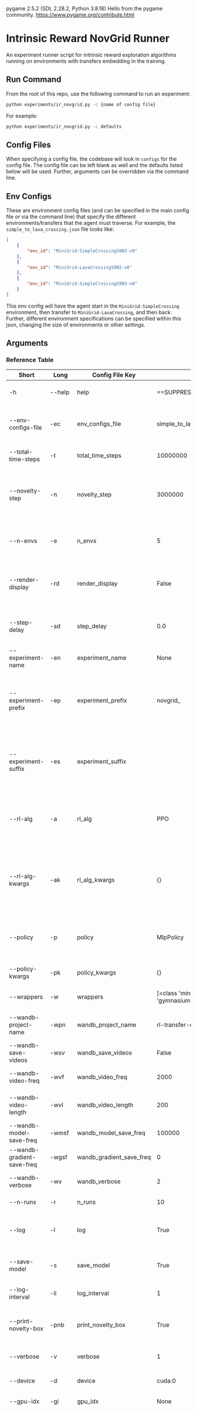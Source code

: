pygame 2.5.2 (SDL 2.28.2, Python 3.8.18)
Hello from the pygame community. https://www.pygame.org/contribute.html
# Intrinsic Reward NovGrid Runner
An experiment runner script for intrinsic reward exploration algorithms running on environments with transfers embedding in the training.
## Run Command
From the root of this repo, use the following command to run an experiment:
```bash
python experiments/ir_novgrid.py -c {name of config file}
```
For example:
```bash
python experiments/ir_novgrid.py -c defaults
```



## Config Files
When specifying a config file, the codebase will look in `configs` for the config file. The config file can be left blank as well and the defaults listed below will be used. Further, arguments can be overridden via the command line. 



## Env Configs
These are environment config files (and can be specified in the main config file or via the command line) that specify the different environments/transfers that the agent must traverse. For example, the `simple_to_lava_crossing.json` file looks like:
```json
[
	{
		"env_id": "MiniGrid-SimpleCrossingS9N3-v0"
	},
	{
		"env_id": "MiniGrid-LavaCrossingS9N2-v0"
	},
	{
		"env_id": "MiniGrid-SimpleCrossingS9N3-v0"
	}
]
```
This env config will have the agent start in the `MiniGrid-SimpleCrossing` environment, then transfer to `MiniGrid-LavaCrossing`, and then back.
Further, different environment specifications can be specified within this json, changing the size of environments or other settings.


## Arguments
### Reference Table
|Short     |Long           |Config File Key|Default             |Type           |Help                                                                                                                    |
|----------|---------------|---------------|--------------------|---------------|------------------------------------------------------------------------------------------------------------------------
|-h        |--help         |help           |==SUPPRESS==        |None           |show this help message and exit                                                                                         |
|--env-configs-file|-ec            |env_configs_file|simple_to_lava_to_simple_crossing|str            |Use the path to a json file containing the env configs here.                                                            |
|--total-time-steps|-t             |total_time_steps|10000000            |int            |The total number of time steps to run.                                                                                  |
|--novelty-step|-n             |novelty_step   |3000000             |int            |The total number of time steps to run in an environment before injecting the next novelty.                              |
|--n-envs  |-e             |n_envs         |5                   |int            |The number of envs to use when running the vectorized env.                                                              |
|--render-display|-rd            |render_display |False               |<lambda>       |Whether or not to render the display of the environment as the agent is stepping.                                       |
|--step-delay|-sd            |step_delay     |0.0                 |float          |The amount of delay in seconds between each step call.                                                                  |
|--experiment-name|-en            |experiment_name|None                |str            |The name of the experiment.                                                                                             |
|--experiment-prefix|-ep            |experiment_prefix|novgrid_            |str            |The prefix for the experiment name to use when the experiment name is not explicitly defined.                           |
|--experiment-suffix|-es            |experiment_suffix|                    |str            |The suffix for the experiment name to use when the experiment name is not explicitly defined.                           |
|--rl-alg  |-a             |rl_alg         |PPO                 |rlexplore.\*/stable_baselines3.\*/BaseAlgorithm.\*|The name of the stable baselines model to use. Examples include PPO, DQN, etc.                                          |
|--rl-alg-kwargs|-ak            |rl_alg_kwargs  |{}                  |json           |The kwargs to pass to the RL algorithm. These include the intrinsic reward class name and kwargs if using an IR model.  |
|--policy  |-p             |policy         |MlpPolicy           |rlexplore.\*/stable_baselines3.common.policies.\*|The type of policy to use. Examples include MlpPolicy, CnnPolicy, etc.                                                  |
|--policy-kwargs|-pk            |policy_kwargs  |{}                  |json           |The kwargs to pass to the policy.                                                                                       |
|--wrappers|-w             |wrappers       |[<class 'minigrid.wrappers.ImgObsWrapper'>, <class 'gymnasium.wrappers.flatten_observation.FlattenObservation'>]|minigrid.wrappers.\*/minigrid.wrappers.\*|The wrappers to use on the environment.                                                                                 |
|--wandb-project-name|-wpn           |wandb_project_name|rl-transfer-explore |str            |The project name to save under in wandb.                                                                                |
|--wandb-save-videos|-wsv           |wandb_save_videos|False               |bool           |Whether or not to save videos to wandb.                                                                                 |
|--wandb-video-freq|-wvf           |wandb_video_freq|2000                |int            |How often to save videos to wandb.                                                                                      |
|--wandb-video-length|-wvl           |wandb_video_length|200                 |int            |How long the videos saved to wandb should be                                                                            |
|--wandb-model-save-freq|-wmsf          |wandb_model_save_freq|100000              |int            |How often to save the model.                                                                                            |
|--wandb-gradient-save-freq|-wgsf          |wandb_gradient_save_freq|0                   |int            |How often to save the gradients.                                                                                        |
|--wandb-verbose|-wv            |wandb_verbose  |2                   |int            |The verbosity setting for wandb.                                                                                        |
|--n-runs  |-r             |n_runs         |10                  |int            |The number of runs to do.                                                                                               |
|--log     |-l             |log            |True                |bool           |Whether or not to log the results to tensor board and wandb.                                                            |
|--save-model|-s             |save_model     |True                |bool           |Whether or not to save the model if wandb didn't already.                                                               |
|--log-interval|-li            |log_interval   |1                   |int            |The log interval for model.learn.                                                                                       |
|--print-novelty-box|-pnb           |print_novelty_box|True                |bool           |Whether or not to print the novelty box when novelty occurs.                                                            |
|--verbose |-v             |verbose        |1                   |int            |The verbosity parameter for model.learn.                                                                                |
|--device  |-d             |device         |cuda:0              |str            |The torch device string to use.                                                                                         |
|--gpu-idx |-gi            |gpu_idx        |None                |int            |The gpu index to use.                                                                                                   |
|-c        |--config-file  |config_file    |[]                  |str            |A config file specifying some new default arguments (that can be overridden by command line args). This can be a list of config files (json/yml/yaml) with whatever arguments are set in them in order of lowest to highest priority. Usage: --config-file test.json test2.json.|



